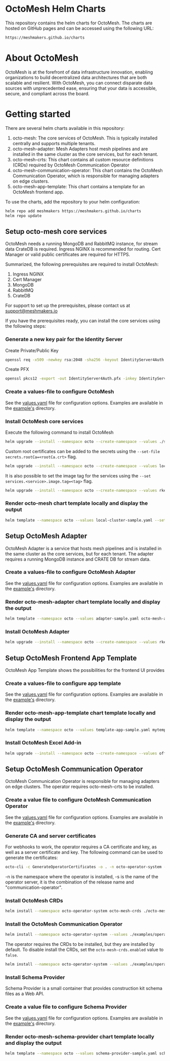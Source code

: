 # OctoMesh Helm Charts

This repository contains the helm charts for OctoMesh. The charts are hosted on GitHub pages and can be accessed using the following URL:

```bash
https://meshmakers.github.io/charts
```
# About OctoMesh

OctoMesh is at the forefront of data infrastructure innovation, enabling organizations to build decentralized data architectures that are both scalable and resilient. With OctoMesh, you can connect disparate data sources with unprecedented ease, ensuring that your data is accessible, secure, and compliant across the board.

# Getting started

There are several helm charts available in this repository:
1) octo-mesh: The core services of OctoMesh. This is typically installed centrally and supports multiple tenants.
2) octo-mesh-adapter: Mesh Adapters host mesh pipelines and are installed in the same cluster as the core services, but for each tenant.
3) octo-mesh-crts: This chart contains all custom resource definitions (CRDs) required by OctoMesh Communication Operator
4) octo-mesh-communication-operator: This chart contains the OctoMesh Communication Operator, which is responsible for managing adapters on edge clusters.
5) octo-mesh-app-template: This chart contains a template for an OctoMesh frontend app.

To use the charts, add the repository to your helm configuration:

```bash
helm repo add meshmakers https://meshmakers.github.io/charts
helm repo update
```

## Setup octo-mesh core services

OctoMesh needs a running MongoDB and RabbitMQ instance, for stream data CrateDB is required. Ingress NGINX is recommended for routing. Cert Manager or valid public certificates are required for HTTPS.

Summarized, the following prerequisites are required to install OctoMesh:
1) Ingress NGINX
2) Cert Manager
3) MongoDB
4) RabbitMQ
5) CrateDB

For support to set up the prerequisites, please contact us at [support@meshmakers.io](mailto:support@meshmakers.io)

If you have the prerequisites ready, you can install the core services using the following steps:

### Generate a new key pair for the Identity Server

Create Private/Public Key

```bash
openssl req -x509 -newkey rsa:2048 -sha256 -keyout IdentityServer4Auth.key -out IdentityServer4Auth.crt -subj "/CN=<identity URI>" -days 10950 -passout pass:"<password>"
```

Create PFX

```bash
openssl pkcs12 -export -out IdentityServer4Auth.pfx -inkey IdentityServer4Auth.key -in IdentityServer4Auth.crt -passin pass:"<password>" -passout pass:"<password>"
```

### Create a values-file to configure OctoMesh
See the [values.yaml](src/octo-mesh/values.yaml) file for configuration options.
Examples are available in the [example's](src/examples) directory.

### Install OctoMesh core services

Execute the following command to install OctoMesh

```bash
helm upgrade --install --namespace octo --create-namespace --values ./src/examples/aks-cert-manager-sample.yaml --set-file services.identity.signingKey.key=IdentityServer4Auth.pfx <releaseName> meshmakers/octo-mesh
```

Custom root certificates can be added to the secrets using the `--set-file secrets.rootCa=<rootCa.crt>` flag.

```bash
helm upgrade --install --namespace octo --create-namespace --values local-cluster-sample.yaml --set-file services.identity.signingKey.key=IdentityServer4Auth.pfx --set-file secrets.rootCa=rootca.crt octo-mesh meshmakers/octo-mesh
```

It is also possible to set the image tag for the services using the `--set services.<service>.image.tag=<tag>` flag.

```bash
helm upgrade --install --namespace octo --create-namespace --values rke2-local-values.yaml --set-file services.identity.signingKey.key=IdentityServer4Auth.pfx --set-file secrets.rootCa=root-ca-collection.crt --set services.identity.image.tag="0.0.2406.3001" octo-mesh meshmakers/octo-mesh
```

### Render octo-mesh chart template locally and display the output

```bash
helm template --namespace octo --values local-cluster-sample.yaml --set-file services.identity.signingKey.key=IdentityServer4Auth.pfx --set-file secrets.rootCa=rootca.crt octo-mesh ../octo-mesh
```

## Setup OctoMesh Adapter

OctoMesh Adapter is a service that hosts mesh pipelines and is installed in the same cluster as the core services, but for each tenant. The adapter requires a running MongoDB instance and CRATE DB for stream data.

### Create a values-file to configure OctoMesh Adapter
See the [values.yaml](src/octo-mesh-adapter/values.yaml) file for configuration options.
Examples are available in the [example's](src/examples) directory.

### Render octo-mesh-adapter chart template locally and display the output

```bash
helm template --namespace octo --values adapter-sample.yaml octo-mesh-adapter ../octo-mesh-adapter
```

### Install OctoMesh Adapter

```bash
helm upgrade --install --namespace octo --create-namespace --values rke2-local-meshTest-adapter-values.yaml --set-file secrets.rootCa=root-ca-collection.crt --set image.tag="0.0.2406.3001" mesh-test-adapter meshmakers/octo-mesh-adapter
```

## Setup OctoMesh Frontend App Template

OctoMesh App Template shows the possibilities for the frontend UI provides

### Create a values-file to configure app template
See the [values.yaml](src/octo-mesh-app-template/values.yaml) file for configuration options.
Examples are available in the [example's](src/examples) directory.

### Render octo-mesh-app-template chart template locally and display the output

```bash
helm template --namespace octo --values template-app-sample.yaml mytemplate ../octo-mesh-app-template
```

### Install OctoMesh Excel Add-in

```bash
helm upgrade --install --namespace octo --create-namespace --values office-values.yaml --set image.tag="0.0.2406.3001" mesh-add-in meshmakers/octo-mesh-office
```

## Setup OctoMesh Communication Operator

OctoMesh Communication Operator is responsible for managing adapters on edge clusters. The operator requires octo-mesh-crts to be installed.

### Create a value file to configure OctoMesh Communication Operator
See the [values.yaml](src/octo-mesh-communication-operator/values.yaml) file for configuration options.
Examples are available in the [example's](src/examples) directory.

### Generate CA and server certificates

For webhooks to work, the operator requires a CA certificate and key, as well as a server certificate and key. The following command can be used to generate the certificates:

```bash
octo-cli -c GenerateOperatorCertificates -o . -n octo-operator-system -s octo-mesh-op1-communication-operator
```
-n is the namespace where the operator is installed, -s is the name of the operator server, it is the combination of the release name and "communication-operator".

### Install OctoMesh CRDs

```bash
helm install --namespace octo-operator-system octo-mesh-crds ./octo-mesh-crds/
```

### Install the OctoMesh Communication Operator

```bash
helm install --namespace octo-operator-system --values ./examples/operator-sample.yaml --set-file serviceHooks.caKey=examples/ca-key.pem --set-file serviceHooks.caCrt=examples/ca.pem --set-file serviceHooks.svcKey=examples/svc-key.pem --set-file serviceHooks.svcCrt=examples/svc.pem octo-mesh-op1 --set "octo-mesh-crds.enabled=false" ./octo-mesh-communication-operator/
```
The operator requires the CRDs to be installed, but they are installed by default. To disable install the CRDs, set the `octo-mesh-crds.enabled` value to `false`.

```bash
helm install --namespace octo-operator-system --values ./examples/operator-sample.yaml --set image.tag=0.0.2408.23001-main  --set-file serviceHooks.caKey=examples/ca-key.pem --set-file serviceHooks.caCrt=examples/ca.pem --set-file serviceHooks.svcKey=examples/svc-key.pem --set-file serviceHooks.svcCrt=examples/svc.pem octo-mesh-op1 ./octo-mesh-communication-operator/
```

### Install Schema Provider

Schema Provider is a small container that provides construction kit schema files as a Web API.

### Create a value file to configure Schema Provider
See the [values.yaml](src/octo-mesh-schema-provider/values.yaml) file for configuration options.
Examples are available in the [example's](src/examples) directory.

### Render octo-mesh-schema-provider chart template locally and display the output

```bash
helm template --namespace octo --values schema-provider-sample.yaml schema-provider ../octo-mesh-schema-provider
```